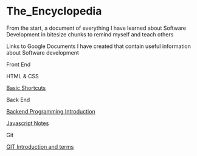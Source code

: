 # The_Encyclopedia
From the start, a document of everything I have learned about Software Development in bitesize chunks to remind myself and teach others 

Links to Google Documents I have created that contain useful information about Software development 

Front End

HTML & CSS

[Basic Shortcuts](https://docs.google.com/document/d/1OVwhQmJMmyx1LBZ7MP0PFMoEn7PCltCI_LsfzAH44p4/edit?usp=sharing)

Back End

[Backend Programming Introduction](https://docs.google.com/document/d/1Sm3ZGulUCWc7JgA7IeKGxmXSjCsrtOub0GI1IAmEU4I/edit?usp=sharing)

[Javascript Notes](https://docs.google.com/document/d/1aDV02TuYX7uFVw0g-zoPGT82ejHPNPcYbyY5UfT79bY/edit?usp=sharing)

Git

[GIT Introduction and terms](https://docs.google.com/document/d/13UzwJ2a8OSZHs4FOhXXvWrRZdsIbwolIrixlo27xjAo/edit?usp=sharing)
